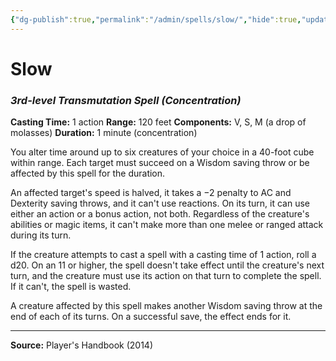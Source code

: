```yaml
---
{"dg-publish":true,"permalink":"/admin/spells/slow/","hide":true,"updated":"2025-08-11T11:53:31.098+01:00"}
---
```


# Slow
### *3rd-level Transmutation Spell* *(Concentration)*
**Casting Time:** 1 action
**Range:** 120 feet
**Components:** V, S, M (a drop of molasses)
**Duration:** 1 minute (concentration)

You alter time around up to six creatures of your choice in a 40-foot cube within range. Each target must succeed on a Wisdom saving throw or be affected by this spell for the duration.

An affected target's speed is halved, it takes a −2 penalty to AC and Dexterity saving throws, and it can't use reactions. On its turn, it can use either an action or a bonus action, not both. Regardless of the creature's abilities or magic items, it can't make more than one melee or ranged attack during its turn.

If the creature attempts to cast a spell with a casting time of 1 action, roll a d20. On an 11 or higher, the spell doesn't take effect until the creature's next turn, and the creature must use its action on that turn to complete the spell. If it can't, the spell is wasted.

A creature affected by this spell makes another Wisdom saving throw at the end of each of its turns. On a successful save, the effect ends for it.

---
**Source:** Player's Handbook (2014)